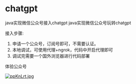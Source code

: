 # chatgpt
java实现微信公众号接入chatgpt
java实现微信公众号玩转chatgpt

接入步骤:
1. 申请一个公众号，订阅号即可，不需要认证。
2. 本地调试，可使用代理+ngrok，代码中开启代理即可
3. 调试完需要一个国外浏览器进行代码部署


体验公众号

[![ppKnLrt.jpg](https://s1.ax1x.com/2023/03/11/ppKnLrt.jpg)](https://imgse.com/i/ppKnLrt)
